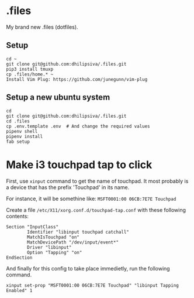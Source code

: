 # .files
My brand new .files (dotfiles).

## Setup

```
cd ~
git clone git@github.com:dhilipsiva/.files.git
pip3 install tmuxp
cp .files/home.* ~
Install Vim Plug: https://github.com/junegunn/vim-plug
```

## Setup a new ubuntu system

```
cd
git clone git@github.com:dhilipsiva/.files.git
cd .files
cp .env.template .env  # And change the required values
pipenv shell
pipenv install
fab setup
```

# Make i3 touchpad tap to click

First, use `xinput` command to get the name of touchpad. It most probably is a device that has the prefix 'Touchpad' in its name.

For instance, it will be somethine like: `MSFT0001:00 06CB:7E7E Touchpad`

Create a file `/etc/X11/xorg.conf.d/touchpad-tap.conf` with these following contents:

```
Section "InputClass"
        Identifier "libinput touchpad catchall"
        MatchIsTouchpad "on"
        MatchDevicePath "/dev/input/event*"
        Driver "libinput"
        Option "Tapping" "on"
EndSection
```
And finally for this config to take place immedietly, run the following command.

```
xinput set-prop "MSFT0001:00 06CB:7E7E Touchpad" "libinput Tapping Enabled" 1
```

